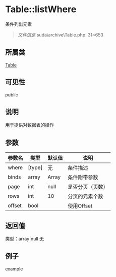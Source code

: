 # Table::listWhere
条件列出元素
> *文件信息* suda\archive\Table.php: 31~653
## 所属类 

[Table](../Table.md)

## 可见性

  public  
## 说明


用于提供对数据表的操作


## 参数

| 参数名 | 类型 | 默认值 | 说明 |
|--------|-----|-------|-------|
| where |  [type] | 无 |  条件描述 |
| binds |  array | Array |  条件附带参数 |
| page |  int | null |  是否分页（页数） |
| rows |  int | 10 |  分页的元素个数 |
| offset |  bool |  |  使用Offset |

## 返回值
类型：array|null
无

## 例子

example